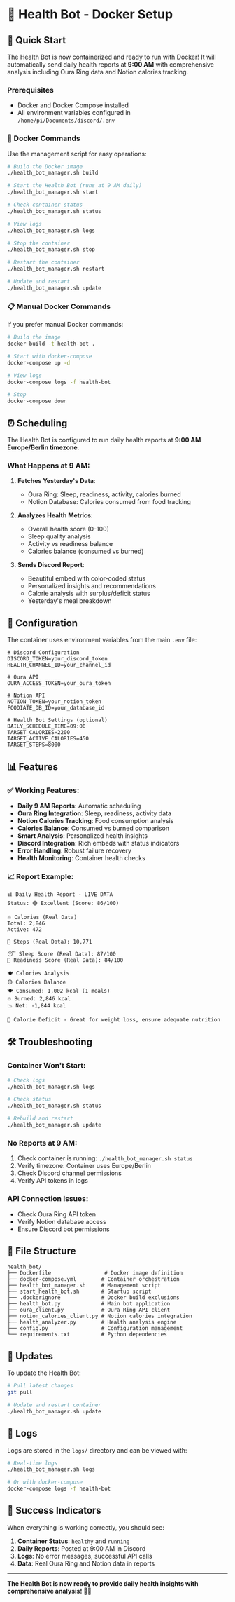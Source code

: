 # 🏥 Health Bot - Docker Setup

## 🚀 Quick Start

The Health Bot is now containerized and ready to run with Docker! It will automatically send daily health reports at **9:00 AM** with comprehensive analysis including Oura Ring data and Notion calories tracking.

### Prerequisites

- Docker and Docker Compose installed
- All environment variables configured in `/home/pi/Documents/discord/.env`

### 🐳 Docker Commands

Use the management script for easy operations:

```bash
# Build the Docker image
./health_bot_manager.sh build

# Start the Health Bot (runs at 9 AM daily)
./health_bot_manager.sh start

# Check container status
./health_bot_manager.sh status

# View logs
./health_bot_manager.sh logs

# Stop the container
./health_bot_manager.sh stop

# Restart the container
./health_bot_manager.sh restart

# Update and restart
./health_bot_manager.sh update
```

### 📋 Manual Docker Commands

If you prefer manual Docker commands:

```bash
# Build the image
docker build -t health-bot .

# Start with docker-compose
docker-compose up -d

# View logs
docker-compose logs -f health-bot

# Stop
docker-compose down
```

## ⏰ Scheduling

The Health Bot is configured to run daily health reports at **9:00 AM Europe/Berlin timezone**.

### What Happens at 9 AM:

1. **Fetches Yesterday's Data**:
   - Oura Ring: Sleep, readiness, activity, calories burned
   - Notion Database: Calories consumed from food tracking

2. **Analyzes Health Metrics**:
   - Overall health score (0-100)
   - Sleep quality analysis
   - Activity vs readiness balance
   - Calories balance (consumed vs burned)

3. **Sends Discord Report**:
   - Beautiful embed with color-coded status
   - Personalized insights and recommendations
   - Calorie analysis with surplus/deficit status
   - Yesterday's meal breakdown

## 🔧 Configuration

The container uses environment variables from the main `.env` file:

```env
# Discord Configuration
DISCORD_TOKEN=your_discord_token
HEALTH_CHANNEL_ID=your_channel_id

# Oura API
OURA_ACCESS_TOKEN=your_oura_token

# Notion API
NOTION_TOKEN=your_notion_token
FOODIATE_DB_ID=your_database_id

# Health Bot Settings (optional)
DAILY_SCHEDULE_TIME=09:00
TARGET_CALORIES=2200
TARGET_ACTIVE_CALORIES=450
TARGET_STEPS=8000
```

## 📊 Features

### ✅ **Working Features**:
- **Daily 9 AM Reports**: Automatic scheduling
- **Oura Ring Integration**: Sleep, readiness, activity data
- **Notion Calories Tracking**: Food consumption analysis
- **Calories Balance**: Consumed vs burned comparison
- **Smart Analysis**: Personalized health insights
- **Discord Integration**: Rich embeds with status indicators
- **Error Handling**: Robust failure recovery
- **Health Monitoring**: Container health checks

### 📈 **Report Example**:
```
📊 Daily Health Report - LIVE DATA
Status: 🟢 Excellent (Score: 86/100)

🔥 Calories (Real Data)
Total: 2,846
Active: 472

👟 Steps (Real Data): 10,771

😴 Sleep Score (Real Data): 87/100
🏃 Readiness Score (Real Data): 84/100

🍽️ Calories Analysis
🟡 Calories Balance
🍽️ Consumed: 1,002 kcal (1 meals)
🔥 Burned: 2,846 kcal
📉 Net: -1,844 kcal

💪 Calorie Deficit - Great for weight loss, ensure adequate nutrition
```

## 🛠️ Troubleshooting

### Container Won't Start:
```bash
# Check logs
./health_bot_manager.sh logs

# Check status
./health_bot_manager.sh status

# Rebuild and restart
./health_bot_manager.sh update
```

### No Reports at 9 AM:
1. Check container is running: `./health_bot_manager.sh status`
2. Verify timezone: Container uses Europe/Berlin
3. Check Discord channel permissions
4. Verify API tokens in logs

### API Connection Issues:
- Check Oura Ring API token
- Verify Notion database access
- Ensure Discord bot permissions

## 📁 File Structure

```
health_bot/
├── Dockerfile                 # Docker image definition
├── docker-compose.yml        # Container orchestration
├── health_bot_manager.sh     # Management script
├── start_health_bot.sh       # Startup script
├── .dockerignore             # Docker build exclusions
├── health_bot.py             # Main bot application
├── oura_client.py            # Oura Ring API client
├── notion_calories_client.py # Notion calories integration
├── health_analyzer.py        # Health analysis engine
├── config.py                 # Configuration management
└── requirements.txt          # Python dependencies
```

## 🔄 Updates

To update the Health Bot:

```bash
# Pull latest changes
git pull

# Update and restart container
./health_bot_manager.sh update
```

## 📝 Logs

Logs are stored in the `logs/` directory and can be viewed with:

```bash
# Real-time logs
./health_bot_manager.sh logs

# Or with docker-compose
docker-compose logs -f health-bot
```

## 🎯 Success Indicators

When everything is working correctly, you should see:

1. **Container Status**: `healthy` and `running`
2. **Daily Reports**: Posted at 9:00 AM in Discord
3. **Logs**: No error messages, successful API calls
4. **Data**: Real Oura Ring and Notion data in reports

---

**The Health Bot is now ready to provide daily health insights with comprehensive analysis! 🏥💪**
